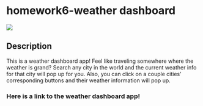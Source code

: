 # homework6-weather dashboard
<img src="https://res.cloudinary.com/dcm18vy74/image/upload/v1652479627/homework6-weather/Screen_Shot_2022-05-13_at_5.06.32_PM_metcwq.png">

## Description
This is a weather dashboard app! Feel like traveling somewhere where the weather is grand? Search any city in the world and the current weather info for that city will pop up for you. Also, you can click on a couple cities' corresponding buttons and their weather information will pop up.


### Here is a link to the weather dashboard app!
<a href=""> 
